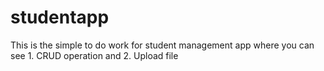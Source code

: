 # studentapp
This is the simple to do work for student management app where you can see 1. CRUD operation and 2. Upload file
